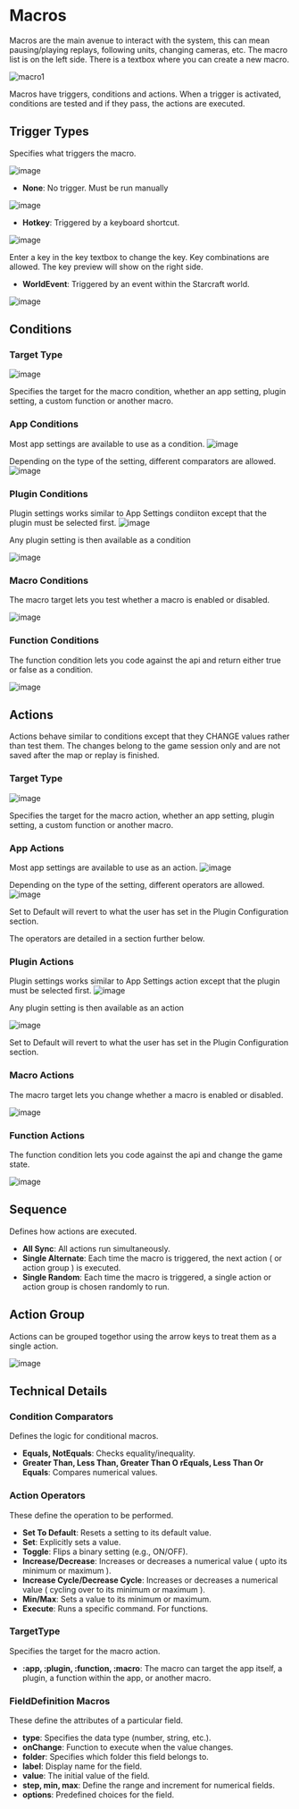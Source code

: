 # Macros

Macros are the main avenue to interact with the system, this can mean pausing/playing replays, following units, changing cameras, etc. The macro list is on the left side. There is a textbox where you can create a new macro.

![macro1](https://github.com/imbateam-gg/titan-reactor/assets/586716/c40c04a7-4145-42e0-b947-0010c005e1c5)

Macros have triggers, conditions and actions. When a trigger is activated, conditions are tested and if they pass, the actions are executed.

## Trigger Types
Specifies what triggers the macro.

![image](https://github.com/imbateam-gg/titan-reactor/assets/586716/b40bbecc-ef0f-4fcd-97e2-fd68c8c09b42)

- **None**: No trigger. Must be run manually

![image](https://github.com/imbateam-gg/titan-reactor/assets/586716/618d22c7-643f-471f-ba45-e35e5cee1252)

- **Hotkey**: Triggered by a keyboard shortcut.

![image](https://github.com/imbateam-gg/titan-reactor/assets/586716/3becd71c-6c80-42c8-992d-a19c05c6fdeb)


Enter a key in the key textbox to change the key. Key combinations are allowed. The key preview will show on the right side.

- **WorldEvent**: Triggered by an event within the Starcraft world.
 
![image](https://github.com/imbateam-gg/titan-reactor/assets/586716/c1e2209c-1c0d-4bb8-82c3-108051339255)

## Conditions

### Target Type

![image](https://github.com/imbateam-gg/titan-reactor/assets/586716/d89e4d5c-f515-431e-8d37-43cf6ef7cdfd)

Specifies the target for the macro condition, whether an app setting, plugin setting, a custom function or another macro.

### App Conditions
Most app settings are available to use as a condition.
![image](https://github.com/imbateam-gg/titan-reactor/assets/586716/86798afa-fea8-41de-a9f9-4ac23dcc2161)

Depending on the type of the setting, different comparators are allowed.
![image](https://github.com/imbateam-gg/titan-reactor/assets/586716/bae6b15a-c85c-441f-be8f-4b7922dfc2e0)

### Plugin Conditions
Plugin settings works similar to App Settings condiiton except that the plugin must be selected first.
![image](https://github.com/imbateam-gg/titan-reactor/assets/586716/f1e2c9a8-3870-4fab-8a49-c3bffeb2332b)

Any plugin setting is then available as a condition

![image](https://github.com/imbateam-gg/titan-reactor/assets/586716/fb752c11-b1d0-4072-809e-9755403f3cab)

### Macro Conditions

The macro target lets you test whether a macro is enabled or disabled.

![image](https://github.com/imbateam-gg/titan-reactor/assets/586716/ed3c7a61-b475-4308-ac4c-638231799e0b)


### Function Conditions

The function condition lets you code against the api and return either true or false as a condition.

![image](https://github.com/imbateam-gg/titan-reactor/assets/586716/83261f23-1b07-4f73-b275-c05180810c95)


## Actions

Actions behave similar to conditions except that they CHANGE values rather than test them. The changes belong to the game session only and are not saved after the map or replay is finished.

### Target Type

![image](https://github.com/imbateam-gg/titan-reactor/assets/586716/10e08264-7b4e-4552-b880-d8ec23c0fa3f)

Specifies the target for the macro action, whether an app setting, plugin setting, a custom function or another macro.

### App Actions
Most app settings are available to use as an action.
![image](https://github.com/imbateam-gg/titan-reactor/assets/586716/42b8bb45-f340-4ac1-afdd-c4838ebc7490)

Depending on the type of the setting, different operators are allowed.
![image](https://github.com/imbateam-gg/titan-reactor/assets/586716/0472b87b-0bf9-4f09-93ed-3bbb9748890e)

Set to Default will revert to what the user has set in the Plugin Configuration section.

The operators are detailed in a section further below.

### Plugin Actions
Plugin settings works similar to App Settings action except that the plugin must be selected first.
![image](https://github.com/imbateam-gg/titan-reactor/assets/586716/93eb8aed-6c2f-4ded-ae6e-c28c637339a0)


Any plugin setting is then available as an action

![image](https://github.com/imbateam-gg/titan-reactor/assets/586716/27845aa7-60ca-4c89-b2e6-bcf25f5d364b)

Set to Default will revert to what the user has set in the Plugin Configuration section.


### Macro Actions

The macro target lets you change whether a macro is enabled or disabled.

![image](https://github.com/imbateam-gg/titan-reactor/assets/586716/ea1fdce9-faca-4b82-9383-3255d858343b)


### Function Actions

The function condition lets you code against the api and change the game state.

![image](https://github.com/imbateam-gg/titan-reactor/assets/586716/a805e8b6-b866-4426-a796-618cbd4e0ee0)



## Sequence
Defines how actions are executed.

- **All Sync**: All actions run simultaneously.
- **Single Alternate**: Each time the macro is triggered, the next action ( or action group ) is executed.
- **Single Random**: Each time the macro is triggered, a single action or action group is chosen randomly to run.

## Action Group

Actions can be grouped togethor using the arrow keys to treat them as a single action.

![image](https://github.com/imbateam-gg/titan-reactor/assets/586716/d179ab3d-7d30-45a7-8057-e0bfe180fa4d)



## Technical Details

### Condition Comparators
Defines the logic for conditional macros.
- **Equals, NotEquals**: Checks equality/inequality.
- **Greater Than, Less Than, Greater Than O rEquals, Less Than Or Equals**: Compares numerical values.

### Action Operators
These define the operation to be performed.
- **Set To Default**: Resets a setting to its default value.
- **Set**: Explicitly sets a value.
- **Toggle**: Flips a binary setting (e.g., ON/OFF).
- **Increase/Decrease**: Increases or decreases a numerical value ( upto its minimum or maximum ).
- **Increase Cycle/Decrease Cycle**: Increases or decreases a numerical value ( cycling over to its minimum or maximum ).
- **Min/Max**: Sets a value to its minimum or maximum.
- **Execute**: Runs a specific command. For functions.

### TargetType
Specifies the target for the macro action.
- **:app, :plugin, :function, :macro**: The macro can target the app itself, a plugin, a function within the app, or another macro.

### FieldDefinition Macros
These define the attributes of a particular field.
- **type**: Specifies the data type (number, string, etc.).
- **onChange**: Function to execute when the value changes.
- **folder**: Specifies which folder this field belongs to.
- **label**: Display name for the field.
- **value**: The initial value of the field.
- **step, min, max**: Define the range and increment for numerical fields.
- **options**: Predefined choices for the field.

